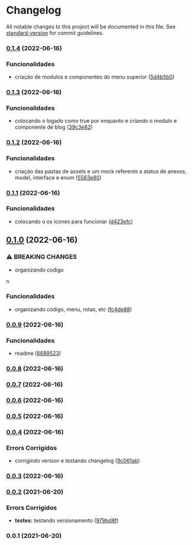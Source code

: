 # Changelog

All notable changes to this project will be documented in this file. See [standard-version](https://github.com/conventional-changelog/standard-version) for commit guidelines.

### [0.1.4](https://github.com/FabianaTavares/fabiana-utils/compare/v0.1.3...v0.1.4) (2022-06-16)


### Funcionalidades

* criação de modulos e componentes do menu superior ([5d4b5b0](https://github.com/FabianaTavares/fabiana-utils/commit/5d4b5b0eb640d1b4c4dd05d55e8ac2e68a3c4083))

### [0.1.3](https://github.com/FabianaTavares/fabiana-utils/compare/v0.1.2...v0.1.3) (2022-06-16)


### Funcionalidades

* colocando o logado como true por enquanto e criando o modulo e componente de blog ([39c3e82](https://github.com/FabianaTavares/fabiana-utils/commit/39c3e82b79eb18e5fbd54563fc062479cbc95bed))

### [0.1.2](https://github.com/FabianaTavares/fabiana-utils/compare/v0.1.1...v0.1.2) (2022-06-16)


### Funcionalidades

* criação das pastas de assets e um mock referente a status de anexos, model, interface e enum ([5563e80](https://github.com/FabianaTavares/fabiana-utils/commit/5563e801efbc6c2fd25c8bfcbec7f956038196bb))

### [0.1.1](https://github.com/FabianaTavares/fabiana-utils/compare/v0.1.0...v0.1.1) (2022-06-16)


### Funcionalidades

* colocando o os icones para funcionar ([d423efc](https://github.com/FabianaTavares/fabiana-utils/commit/d423efc1d18cbbaedb960608c0e0052e8b825591))

## [0.1.0](https://github.com/FabianaTavares/fabiana-utils/compare/v0.0.9...v0.1.0) (2022-06-16)


### ⚠ BREAKING CHANGES

* organizando codigo

n

### Funcionalidades

* organizando código, menu, rotas, etc ([fc4de88](https://github.com/FabianaTavares/fabiana-utils/commit/fc4de88c6de2744d922fd0ca58ed112818087fc3))

### [0.0.9](https://github.com/FabianaTavares/fabiana-utils/compare/v0.0.8...v0.0.9) (2022-06-16)


### Funcionalidades

* readme ([6689523](https://github.com/FabianaTavares/fabiana-utils/commit/668952337cea46350e81b5428955cbf06b00663e))

### [0.0.8](https://github.com/FabianaTavares/fabiana-utils/compare/v0.0.7...v0.0.8) (2022-06-16)

### [0.0.7](https://github.com/FabianaTavares/fabiana-utils/compare/v0.0.6...v0.0.7) (2022-06-16)

### [0.0.6](https://github.com/FabianaTavares/fabiana-utils/compare/v0.0.5...v0.0.6) (2022-06-16)

### [0.0.5](https://github.com/FabianaTavares/fabiana-utils/compare/v0.0.4...v0.0.5) (2022-06-16)

### [0.0.4](https://github.com/FabianaTavares/fabiana-utils/compare/v0.0.3...v0.0.4) (2022-06-16)


### Errors Corrigidos

* corrigindo version e testando changelog ([9c061ab](https://github.com/FabianaTavares/fabiana-utils/commit/9c061ab2f77e03c7bd5c650ad5c2d63dc9821701))

### [0.0.3](https://github.com/FabianaTavares/fabiana-utils/compare/v0.0.2...v0.0.3) (2022-06-16)

### [0.0.2](https://github.com/FabianaTavares/fabiana-utils/compare/v0.0.1...v0.0.2) (2021-06-20)


### Errors Corrigidos

* **testes:** testando versionamento ([979bd8f](https://github.com/FabianaTavares/fabiana-utils/commit/979bd8f94491a7aa323b5bf2e20ce726f67cafcf))

### 0.0.1 (2021-06-20)
